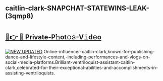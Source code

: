 ## caitlin-clark-SNAPCHAT-STATEWINS-LEAK-(3qmp8)


# <h2><a href="https://mediaupload.pro?-20M">🔗👉 🔴 Private-P𝚑ot𝚘𝚜-V𝚒d𝚎o</a></h2>

[![NEW UPDATED](https://i.imgur.com/0qMVB7G.gif)](https://mediaupload.pro?-20M)
Online-influencer-caitlin-clark,known-for-publishing-dance-and-lifestyle-content,-including-performances-and-vlogs-on-social-media-platforms.Brilliant-ventriloquist-assistant-caitlin-clark,celebrated-for-their-exceptional-abilities-and-accomplishments-in-assisting-ventriloquists.  